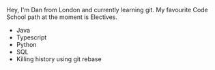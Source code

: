 Hey, I'm Dan from London and currently learning git. My favourite Code School path at the moment is Electives.

* Java
* Typescript
* Python
* SQL
* Killing history using git rebase
